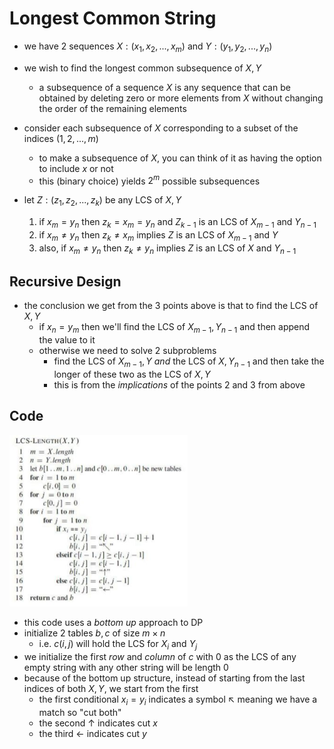 # Longest Common String

- we have 2 sequences $X: (x_1, x_2, ...,x_m)$ and $Y:(y_1,y_2,...,y_n)$
- we wish to find the longest common subsequence of $X,Y$
  - a subsequence of a sequence $X$ is any sequence that can be obtained by deleting zero or more elements from $X$​ without changing the order of the remaining elements

- consider each subsequence of $X$ corresponding to a subset of the indices $(1,2,...,m)$​ 
  - to make a subsequence of $X$, you can think of it as having the option to include $x$ or not
  - this (binary choice) yields $2^m$​ possible subsequences 

- let $Z: (z_1,z_2,...,z_k)$ be any LCS of $X,Y$
  1. if $x_m = y_n$ then $z_k = x_m = y_n$ and $Z_{k-1}$ is an LCS of $X_{m-1}$ and $Y_{n-1}$
  2. if $x_m \ne y_n$ then $z_k \ne x_m$ implies $Z$ is an LCS of $X_{m-1}$ and $Y$
  3. also, if $x_m \ne y_n$ then $z_k \ne y_n$ implies $Z$ is an LCS of $X$ and $Y_{n-1}$​

## Recursive Design

- the conclusion we get from the 3 points above is that to find the LCS of $X,Y$
  - if $x_n=y_m$ then we'll find the LCS of $X_{m-1}, Y_{n-1}$ and then append the value to it
  - otherwise we need to solve 2 subproblems
    - find the LCS of $X_{m-1},Y$ *and* the LCS of $X,Y_{n-1}$ and then take the longer of these two as the LCS of $X,Y$
    - this is from the *implications* of the points 2 and 3 from above 


## Code

<img src="images/image-20240429012309874.png" alt="image-20240429012309874" style="zoom:50%;" />

- this code uses a *bottom up* approach to DP
- initialize 2 tables $b, c$ of size $m \times n$​ 
  - i.e. $c(i, j)$ will hold the LCS for $X_i$ and $Y_j$​
- we initialize the first *row* and *column* of $c$ with $0$ as the LCS of any empty string with any other string will be length $0$
- because of the bottom up structure, instead of starting from the last indices of both $X,Y$, we start from the first
  - the first conditional $x_i=y_i$ indicates a symbol $\nwarrow$ meaning we have a match so "cut both"
  - the second $\uparrow$ indicates cut $x$
  - the third $\leftarrow$ indicates cut $y$

